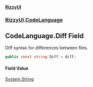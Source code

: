 #### [RizzyUI](index 'index')
### [RizzyUI](RizzyUI 'RizzyUI').[CodeLanguage](RizzyUI.CodeLanguage 'RizzyUI.CodeLanguage')

## CodeLanguage.Diff Field

Diff syntax for differences between files.

```csharp
public const string Diff = diff;
```

#### Field Value
[System.String](https://docs.microsoft.com/en-us/dotnet/api/System.String 'System.String')